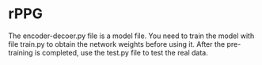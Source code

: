 # rPPG
The encoder-decoer.py file is a model file. You need to train the model with file train.py to obtain the network weights before using it.
After the pre-training is completed, use the test.py file to test the real data.
